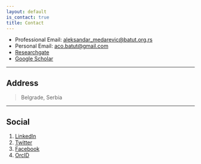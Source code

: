 ```yaml
---
layout: default
is_contact: true
title: Contact
---
```

- Professional Email: [aleksandar_medarevic@batut.org.rs](mailto:aleksandar_medarevic@batut.org.rs)
- Personal Email: [aco.batut@gmail.com](mailto:aco.batut@gmail.com)
- [Researchgate](https://www.researchgate.net/profile/Aleksandar-Medarevic)
- [Google Scholar](https://scholar.google.com/citations?user=hXYqPB4AAAAJ&hl=en)

---

## Address

> Belgrade, Serbia

---

## Social

1. [LinkedIn](https://www.linkedin.com/in/aleksandar-medarevic-6a6150243)
2. [Twitter](https://twitter.com/amedarevic)
3. [Facebook](https://www.facebook.com/profile.php?id=100090971615335)
4. [OrcID](https://orcid.org/0000-0002-7483-3625)
